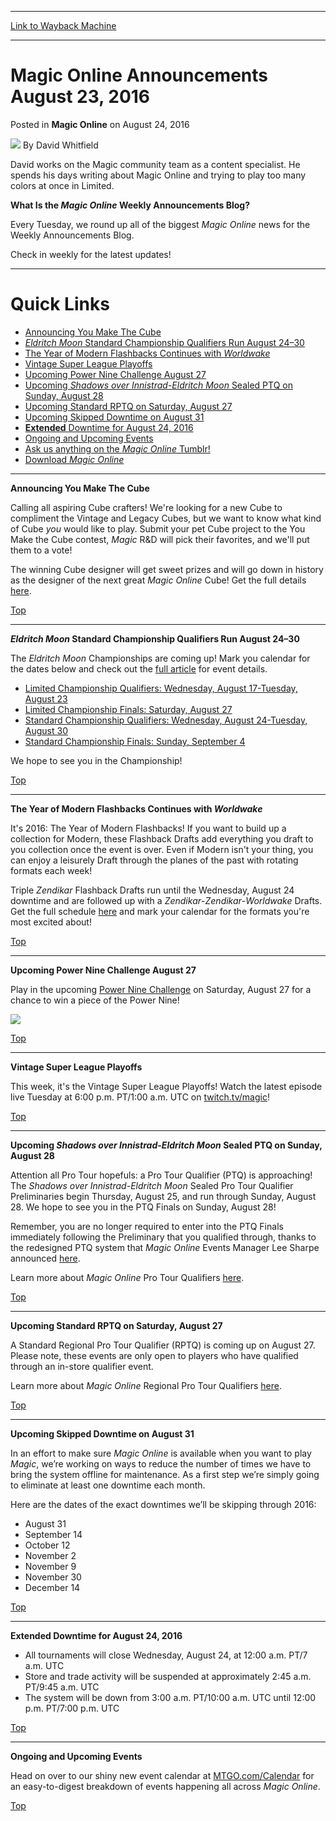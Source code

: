 
---
[Link to Wayback Machine](https://web.archive.org/web/20160828211003/http://magic.wizards.com/en/MTGO/articles/archive/magic-online/magic-online-announcements-august-23-2016?)

[_metadata_:author]:- "David Whitfield"
[_metadata_:description]:- "&#13; &#13; What Is the Magic Online Weekly Announcements Blog?&#13; &#13; Every Tuesday, we round up all of the biggest Magic Online news for the Weekly Announcements Blog.&#13; &#13; Check in weekly for the latest updates!"
[_metadata_:generator]:- "Drupal 7 (http://drupal.org)"
[_metadata_:node]:- "1053266"
[_metadata_:publish_date]:- "2016-08-24"
[_metadata_:source]:- "div-main-content"
[_metadata_:title]:- "Magic Online Announcements August 23, 2016"
[_metadata_:wayback_capture_timestamp]:- "2016-08-28 21:10:03"
[_metadata_:wayback_raw_url]:- "https://web.archive.org/web/20160828211003id_/http://magic.wizards.com/en/MTGO/articles/archive/magic-online/magic-online-announcements-august-23-2016?"
[_metadata_:wayback_url]:- "http://magic.wizards.com/en/MTGO/articles/archive/magic-online/magic-online-announcements-august-23-2016?"
---


Magic Online Announcements August 23, 2016
==========================================



 Posted in **Magic Online**
 on August 24, 2016 






![](https://media.magic.wizards.com/styles/auth_small/public/images/person/authorpic_davidwhitfield.jpg)
By David Whitfield




 David works on the Magic community team as a content specialist. He spends his days writing about Magic Online and trying to play too many colors at once in Limited. 






 


**What Is the *Magic Online* Weekly Announcements Blog?**


Every Tuesday, we round up all of the biggest *Magic Online* news for the Weekly Announcements Blog.


Check in weekly for the latest updates!




---

Quick Links
===========


* [Announcing You Make The Cube](#item1)
* [*Eldritch Moon* Standard Championship Qualifiers Run August 24–30](#item2)
* [The Year of Modern Flashbacks Continues with *Worldwake*](#item3)
* [Vintage Super League Playoffs](#item4)
* [Upcoming Power Nine Challenge August 27](#item5)
* [Upcoming *Shadows over Innistrad*-*Eldritch Moon* Sealed PTQ on Sunday, August 28](#item6)
* [Upcoming Standard RPTQ on Saturday, August 27](#item7)
* [Upcoming Skipped Downtime on August 31](#item8)
* [**Extended** Downtime for August 24, 2016](#downtime)
* [Ongoing and Upcoming Events](#events)
* [Ask us anything on the *Magic Online* Tumblr!](http://wizardsmtgo.tumblr.com/)
* [Download *Magic Online*](http://magic.wizards.com/en/content/download)




---

**Announcing You Make The Cube**


Calling all aspiring Cube crafters! We're looking for a new Cube to compliment the Vintage and Legacy Cubes, but we want to know what kind of Cube *you* would like to play. Submit your pet Cube project to the You Make the Cube contest, *Magic* R&D will pick their favorites, and we'll put them to a vote!


The winning Cube designer will get sweet prizes and will go down in history as the designer of the next great *Magic Online* Cube! Get the full details [here](http://magic.wizards.com/en/MTGO/articles/archive/magic-online/announcing-you-make-cube-contest-2016-08-24).


[Top](#top)





---

***Eldritch Moon* Standard Championship Qualifiers Run August 24–30**


The *Eldritch Moon* Championships are coming up! Mark you calendar for the dates below and check out the [full article](http://magic.wizards.com/en/MTGO/articles/archive/magic-online/eldritch-moon-championship-event-details-2016-08-03) for event details.


* [Limited Championship Qualifiers: Wednesday, August 17-Tuesday, August 23](http://magic.wizards.com/en/MTGO/articles/archive/magic-online/eldritch-moon-championship-event-details-2016-08-03#ltdqualifier)
* [Limited Championship Finals: Saturday, August 27](http://magic.wizards.com/en/MTGO/articles/archive/magic-online/eldritch-moon-championship-event-details-2016-08-03#ltdfinals)
* [Standard Championship Qualifiers: Wednesday, August 24-Tuesday, August 30](http://magic.wizards.com/en/MTGO/articles/archive/magic-online/eldritch-moon-championship-event-details-2016-08-03#strdqualifier)
* [Standard Championship Finals: Sunday, September 4](http://magic.wizards.com/en/MTGO/articles/archive/magic-online/eldritch-moon-championship-event-details-2016-08-03#strdfinals)

We hope to see you in the Championship!


[Top](#top)


 




---

**The Year of Modern Flashbacks Continues with *Worldwake***


It's 2016: The Year of Modern Flashbacks! If you want to build up a collection for Modern, these Flashback Drafts add everything you draft to you collection once the event is over. Even if Modern isn't your thing, you can enjoy a leisurely Draft through the planes of the past with rotating formats each week!


Triple *Zendikar* Flashback Drafts run until the Wednesday, August 24 downtime and are followed up with a *Zendikar*-*Zendikar*-*Worldwake* Drafts. Get the full schedule [here](http://magic.wizards.com/en/MTGO/content/magic-online-limited-events#YearOfModernFlashbacks) and mark your calendar for the formats you're most excited about!


[Top](#top)


 




---

**Upcoming Power Nine Challenge August 27**


Play in the upcoming [Power Nine Challenge](http://magic.wizards.com/en/content/magic-online-format-challenges#Power9) on Saturday, August 27 for a chance to win a piece of the Power Nine!


![](https://media.wizards.com/2015/mtgo/power_9_spread_small.png)


[Top](#top)





---

**Vintage Super League Playoffs**


This week, it's the Vintage Super League Playoffs! Watch the latest episode live Tuesday at 6:00 p.m. PT/1:00 a.m. UTC on [twitch.tv/magic](https://www.twitch.tv/magic)!


[Top](#top)





---

**Upcoming *Shadows over Innistrad*-*Eldritch Moon* Sealed PTQ on Sunday, August 28**


Attention all Pro Tour hopefuls: a Pro Tour Qualifier (PTQ) is approaching! The *Shadows over Innistrad*-*Eldritch Moon* Sealed Pro Tour Qualifier Preliminaries begin Thursday, August 25, and run through Sunday, August 28. We hope to see you in the PTQ Finals on Sunday, August 28!


Remember, you are no longer required to enter into the PTQ Finals immediately following the Preliminary that you qualified through, thanks to the redesigned PTQ system that *Magic Online* Events Manager Lee Sharpe announced [here](http://magic.wizards.com/en/MTGO/articles/archive/magic-online/pro-tour-qualifier-changes-2015-11-16).


Learn more about *Magic Online* Pro Tour Qualifiers [here](http://magic.wizards.com/en/content/magic-online-pro-tour-qualifiers-pro-tour-shadows-over-innistrad).


[Top](#top)





---

**Upcoming Standard RPTQ on Saturday, August 27**


A Standard Regional Pro Tour Qualifier (RPTQ) is coming up on August 27. Please note, these events are only open to players who have qualified through an in-store qualifier event.


Learn more about *Magic Online* Regional Pro Tour Qualifiers [here](http://magic.wizards.com/en/MTGO/content/magic-online-regional-ptqs).


[Top](#top)





---

**Upcoming Skipped Downtime on August 31**


In an effort to make sure *Magic Online* is available when you want to play *Magic*, we’re working on ways to reduce the number of times we have to bring the system offline for maintenance. As a first step we’re simply going to eliminate at least one downtime each month.


Here are the dates of the exact downtimes we’ll be skipping through 2016:


* August 31
* September 14
* October 12
* November 2
* November 9
* November 30
* December 14

[Top](#top)


 




---

**Extended Downtime for August 24, 2016**


* All tournaments will close Wednesday, August 24, at 12:00 a.m. PT/7 a.m. UTC
* Store and trade activity will be suspended at approximately 2:45 a.m. PT/9:45 a.m. UTC
* The system will be down from 3:00 a.m. PT/10:00 a.m. UTC until 12:00 p.m. PT/7:00 p.m. UTC

[Top](#top)





---

**Ongoing and Upcoming Events**


Head on over to our shiny new event calendar at [MTGO.com/Calendar](http://magic.wizards.com/en/content/schedule-magic-online-products-game-info) for an easy-to-digest breakdown of events happening all across *Magic Online*.


[Top](#top)







